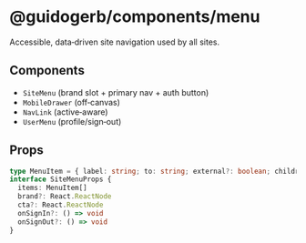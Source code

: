 # @guidogerb/components/menu

Accessible, data‑driven site navigation used by all sites.

## Components
- `SiteMenu` (brand slot + primary nav + auth button)
- `MobileDrawer` (off‑canvas)
- `NavLink` (active‑aware)
- `UserMenu` (profile/sign‑out)

## Props
```ts
type MenuItem = { label: string; to: string; external?: boolean; children?: MenuItem[] }
interface SiteMenuProps {
  items: MenuItem[]
  brand?: React.ReactNode
  cta?: React.ReactNode
  onSignIn?: () => void
  onSignOut?: () => void
}
```
